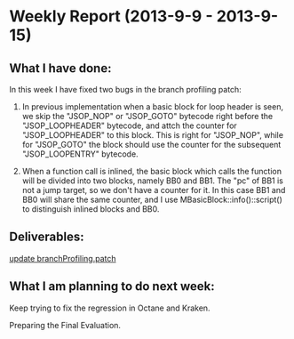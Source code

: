 Weekly Report (2013-9-9 - 2013-9-15)
=====================================

What I have done:
-----------------
In this week I have fixed two bugs in the branch profiling patch:

1. In previous implementation when a basic block for loop header is seen,
we skip the "JSOP_NOP" or "JSOP_GOTO" bytecode right before the "JSOP_LOOPHEADER" bytecode,
and attch the counter for "JSOP_LOOPHEADER" to this block.
This is right for "JSOP_NOP", while for "JSOP_GOTO" the block should use the counter for
the subsequent "JSOP_LOOPENTRY" bytecode.

2. When a function call is inlined, the basic block which calls the function will be
divided into two blocks, namely BB0 and BB1. The "pc" of BB1 is not a jump target,
so we don't have a counter for it. In this case BB1 and BB0 will share the same counter,
and I use MBasicBlock::info()::script() to distinguish inlined blocks and BB0.

Deliverables:
-------------
[update branchProfiling.patch](https://github.com/lazyparser/gsoc2013/blob/master/patches/branchProfiling.patch)

What I am planning to do next week:
-----------------------------------
Keep trying to fix the regression in Octane and Kraken.

Preparing the Final Evaluation.
